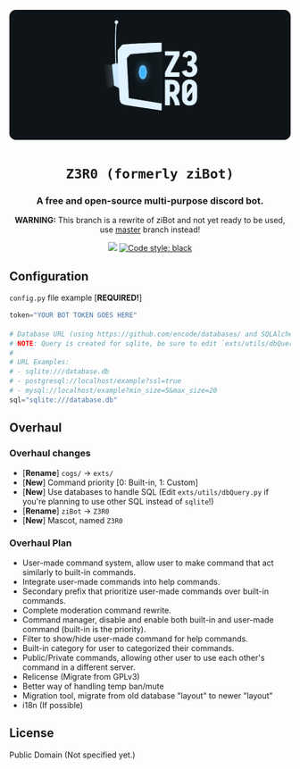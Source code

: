 <p align="center">
    <!-- Change the img source to Z3R0 logo/mascot when its done --->
    <a href="https://github.com/ZiRO-Bot/ziBot"><img src="/assets/img/banner.png" alt="Z3R0" width="720"/></a>
</p>

<h1 align="center"><code>Z3R0 (formerly ziBot)</code></h1>

<h3 align="center"> A <b>free</b> and <b>open-source</b> multi-purpose discord bot. </h3>

<p align="center">
    <b>WARNING:</b> This branch is a rewrite of ziBot and not yet ready to be used, use <a href="https://github.com/ZiRO-Bot/ziBot/tree/master">master</a> branch instead!
</p>

<p id="badges" align="center">
    <a href="https://top.gg/bot/740122842988937286"><img src="https://top.gg/api/widget/status/740122842988937286.svg"></a>
    <a href="https://github.com/psf/black"><img alt="Code style: black" src="https://img.shields.io/badge/code%20style-black-000000.svg"></a>
</p>

## Configuration

`config.py` file example [**REQUIRED!**]

```py
token="YOUR BOT TOKEN GOES HERE"

# Database URL (using https://github.com/encode/databases/ and SQLAlchemy Core)
# NOTE: Query is created for sqlite, be sure to edit `exts/utils/dbQuery.py` for other SQL!
#
# URL Examples:
# - sqlite:///database.db
# - postgresql://localhost/example?ssl=true
# - mysql://localhost/example?min_size=5&max_size=20
sql="sqlite:///database.db"
```

## Overhaul

### Overhaul changes

- [**Rename**] `cogs/` -> `exts/`
- [**New**] Command priority [0: Built-in, 1: Custom]
- [**New**] Use databases to handle SQL (Edit `exts/utils/dbQuery.py` if you're planning to use other SQL instead of  `sqlite`!)
- [**Rename**] `ziBot` -> `Z3R0`
- [**New**] Mascot, named `Z3R0`

### Overhaul Plan

- User-made command system, allow user to make command that act similarly to built-in commands.
- Integrate user-made commands into help commands.
- Secondary prefix that prioritize user-made commands over built-in commands.
- Complete moderation command rewrite.
- Command manager, disable and enable both built-in and user-made command (built-in is the priority).
- Filter to show/hide user-made command for help commands.
- Built-in category for user to categorized their commands.
- Public/Private commands, allowing other user to use each other's command in a different server.
- Relicense (Migrate from GPLv3)
- Better way of handling temp ban/mute
- Migration tool, migrate from old database "layout" to newer "layout"
- i18n (If possible)

## License

Public Domain (Not specified yet.)
